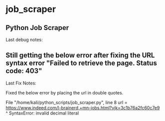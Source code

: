 # job_scraper
Python Job Scraper
--------------------------------------------------------
Last debug notes: 

Still getting the below error after fixing the URL syntax error
"Failed to retrieve the page. Status code: 403"
-------------------------------------------------------
Last Fix Notes:

Fixed the below error by placing the url in double quotes.

File "/home/kali/python_scripts/job_scraper.py", line 8
    url = https://www.indeed.com/l-brainerd,+mn-jobs.html?vjk=3c1b76a2fc60c7e9
                                                              ^
SyntaxError: invalid decimal literal
